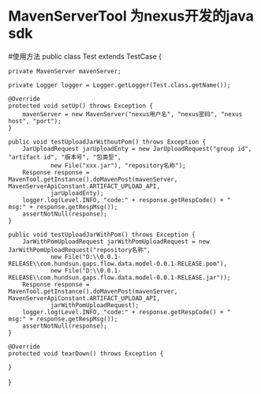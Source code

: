 # MavenServerTool 为nexus开发的java sdk
#使用方法
public class Test extends TestCase {

	private MavenServer mavenServer;

	private Logger logger = Logger.getLogger(Test.class.getName());

	@Override
	protected void setUp() throws Exception {
		mavenServer = new MavenServer("nexus用户名", "nexus密码", "nexus host", "port");
	}

	public void testUploadJarWithoutPom() throws Exception {
		JarUploadRequest jarUploadEnty = new JarUploadRequest("group id", "artifact id", "版本号", "包类型",
				new File("xxx.jar"), "repository名称");
		Response response = MavenTool.getInstance().doMavenPost(mavenServer, MavenServerApiConstant.ARTIFACT_UPLOAD_API,
				jarUploadEnty);
		logger.log(Level.INFO, "code:" + response.getRespCode() + "    msg:" + response.getRespMsg());
		assertNotNull(response);
	}

	public void testUploadJarWithPom() throws Exception {
		JarWithPomUploadRequest jarWithPomUploadRequest = new JarWithPomUploadRequest("repository名称",
				new File("D:\\0.0.1-RELEASE\\com.hundsun.gaps.flow.data.model-0.0.1-RELEASE.pom"),
				new File("D:\\0.0.1-RELEASE\\com.hundsun.gaps.flow.data.model-0.0.1-RELEASE.jar"));
		Response response = MavenTool.getInstance().doMavenPost(mavenServer, MavenServerApiConstant.ARTIFACT_UPLOAD_API,
				jarWithPomUploadRequest);
		logger.log(Level.INFO, "code:" + response.getRespCode() + "    msg:" + response.getRespMsg());
		assertNotNull(response);
	}

	@Override
	protected void tearDown() throws Exception {

	}
}
